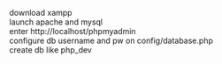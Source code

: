 
download xampp
<br>
launch apache and mysql
<br>
enter http://localhost/phpmyadmin
<br>
configure db username and pw on config/database.php
<br>
create db like php_dev
